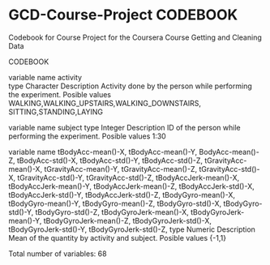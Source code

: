 # GCD-Course-Project CODEBOOK
Codebook for Course Project for the Coursera Course Getting and Cleaning Data

CODEBOOK

variable name	activity	
type			Character
Description	Activity done by the person while performing 			the experiment.
Posible values	WALKING,WALKING_UPSTAIRS,WALKING_DOWNSTAIRS, 			SITTING,STANDING,LAYING

variable name	subject
type			Integer
Description	ID of the person while performing the 					experiment.
Posible values	1:30

variable name	tBodyAcc-mean()-X,
			tBodyAcc-mean()-Y, 
			BodyAcc-mean()-Z, 
			tBodyAcc-std()-X, 
			tBodyAcc-std()-Y,
			tBodyAcc-std()-Z,
			tGravityAcc-mean()-X,
			tGravityAcc-mean()-Y,
			tGravityAcc-mean()-Z,
			tGravityAcc-std()-X,
			tGravityAcc-std()-Y,
			tGravityAcc-std()-Z,
			tBodyAccJerk-mean()-X,
			tBodyAccJerk-mean()-Y,
			tBodyAccJerk-mean()-Z,
			tBodyAccJerk-std()-X,
			tBodyAccJerk-std()-Y,
			tBodyAccJerk-std()-Z,
			tBodyGyro-mean()-X,
			tBodyGyro-mean()-Y,
			tBodyGyro-mean()-Z,
			tBodyGyro-std()-X,
			tBodyGyro-std()-Y,
			tBodyGyro-std()-Z,
			tBodyGyroJerk-mean()-X,
			tBodyGyroJerk-mean()-Y,
			tBodyGyroJerk-mean()-Z,
			tBodyGyroJerk-std()-X,
			tBodyGyroJerk-std()-Y,
			tBodyGyroJerk-std()-Z,
type			Numeric
Description	Mean of the quantity by activity and subject.
Posible values	{-1,1}

Total number of variables: 68

